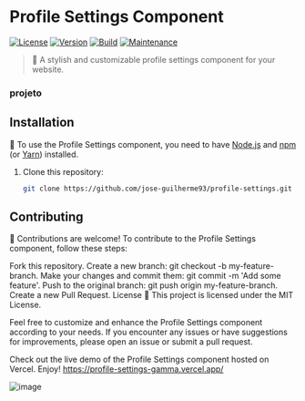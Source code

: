 # Profile Settings Component

[![License](https://img.shields.io/badge/license-MIT-blue.svg)](https://github.com/your-username/profile-settings/blob/main/LICENSE)
[![Version](https://img.shields.io/badge/version-0.0.0-blueviolet.svg)](https://github.com/your-username/profile-settings/releases)
[![Build](https://img.shields.io/badge/build-passing-brightgreen.svg)](https://github.com/your-username/profile-settings/actions)
[![Maintenance](https://img.shields.io/badge/maintained-yes-green.svg)](https://github.com/your-username/profile-settings/graphs/commit-activity)

> 👤 A stylish and customizable profile settings component for your website.


### projeto
## Installation

🚀 To use the Profile Settings component, you need to have [Node.js](https://nodejs.org) and [npm](https://www.npmjs.com/) (or [Yarn](https://yarnpkg.com/)) installed.

1. Clone this repository:

   ```bash
   git clone https://github.com/jose-guilherme93/profile-settings.git


## Contributing
🤝 Contributions are welcome! To contribute to the Profile Settings component, follow these steps:

Fork this repository.
Create a new branch: git checkout -b my-feature-branch.
Make your changes and commit them: git commit -m 'Add some feature'.
Push to the original branch: git push origin my-feature-branch.
Create a new Pull Request.
License
📃 This project is licensed under the MIT License.

Feel free to customize and enhance the Profile Settings component according to your needs. If you encounter any issues or have suggestions for improvements, please open an issue or submit a pull request.

Check out the live demo of the Profile Settings component hosted on Vercel. Enjoy!
https://profile-settings-gamma.vercel.app/

![image](https://github.com/jose-guilherme93/profile-settings/assets/81981887/9f79fb74-984e-448d-a75b-b294b1af1a1f)
